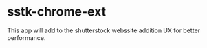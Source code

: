 # sstk-chrome-ext

This app will add to the shutterstock webssite addition UX for better performance.